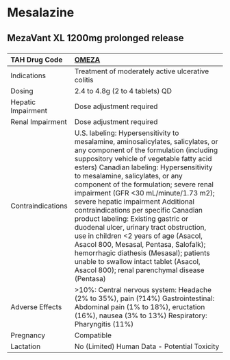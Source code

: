 # Mesalazine

## MezaVant XL 1200mg prolonged release

##### 

| TAH Drug Code      | [OMEZA](https://www.tahsda.org.tw/drugs/hissearch.php?drug_code=OMEZA)                                                                                                                                                                                                                                                                                                                                                                                                                                                                                                                                                                                                                                                         |
|:-------------------|:-------------------------------------------------------------------------------------------------------------------------------------------------------------------------------------------------------------------------------------------------------------------------------------------------------------------------------------------------------------------------------------------------------------------------------------------------------------------------------------------------------------------------------------------------------------------------------------------------------------------------------------------------------------------------------------------------------------------------------|
| Indications        | Treatment of moderately active ulcerative colitis                                                                                                                                                                                                                                                                                                                                                                                                                                                                                                                                                                                                                                                                              |
| Dosing             | 2.4 to 4.8g (2 to 4 tablets) QD                                                                                                                                                                                                                                                                                                                                                                                                                                                                                                                                                                                                                                                                                                |
| Hepatic Impairment | Dose adjustment required                                                                                                                                                                                                                                                                                                                                                                                                                                                                                                                                                                                                                                                                                                       |
| Renal Impairment   | Dose adjustment required                                                                                                                                                                                                                                                                                                                                                                                                                                                                                                                                                                                                                                                                                                       |
| Contraindications  | U.S. labeling: Hypersensitivity to mesalamine, aminosalicylates, salicylates, or any component of the formulation (including suppository vehicle of vegetable fatty acid esters) Canadian labeling: Hypersensitivity to mesalamine, salicylates, or any component of the formulation; severe renal impairment (GFR <30 mL/minute/1.73 m2); severe hepatic impairment Additional contraindications per specific Canadian product labeling: Existing gastric or duodenal ulcer, urinary tract obstruction, use in children <2 years of age (Asacol, Asacol 800, Mesasal, Pentasa, Salofalk); hemorrhagic diathesis (Mesasal); patients unable to swallow intact tablet (Asacol, Asacol 800); renal parenchymal disease (Pentasa) |
| Adverse Effects    | >10%: Central nervous system: Headache (2% to 35%), pain (?14%) Gastrointestinal: Abdominal pain (1% to 18%), eructation (16%), nausea (3% to 13%) Respiratory: Pharyngitis (11%)                                                                                                                                                                                                                                                                                                                                                                                                                                                                                                                                              |
| Pregnancy          | Compatible                                                                                                                                                                                                                                                                                                                                                                                                                                                                                                                                                                                                                                                                                                                     |
| Lactation          | No (Limited) Human Data - Potential Toxicity                                                                                                                                                                                                                                                                                                                                                                                                                                                                                                                                                                                                                                                                                   |

